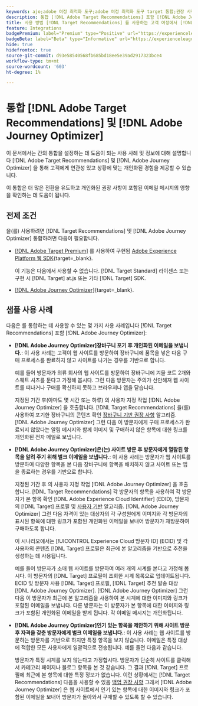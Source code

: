 ```yaml
---
keywords: ajo;adobe 여정 최적화 도구;adobe 여정 최적화 도구 target 통합;권장 사항;target 권장 사항;통합
description: 통합 [!DNL Adobe Target Recommendations] 포함 [!DNL Adobe Journey Optimizer].
title: 사용 방법 [!DNL Target Recommendations] 를 사용하는 고객 여정에서 [!DNL Adobe Journey Optimizer]?
feature: Integrations
badgePremium: label="Premium" type="Positive" url="https://experienceleague.adobe.com/docs/target/using/introduction/intro.html?lang=en#premium newtab=true" tooltip="Target Premium에 포함된 내용을 확인하십시오."
badgeBeta: label="Beta" type="Informative" url="https://experienceleague.adobe.com/docs/target/using/introduction/intro.html#beta newtab=true" tooltip=" [!DNL Adobe Target]의 Beta 기능"
hide: true
hidefromtoc: true
source-git-commit: d93e58540568fb685bd18ee5e39ad2917323bce4
workflow-type: tm+mt
source-wordcount: '603'
ht-degree: 1%

---
```


# 통합 [!DNL Adobe Target Recommendations] 및 [!DNL Adobe Journey Optimizer]

이 문서에서는 간의 통합을 설정하는 데 도움이 되는 사용 사례 및 정보에 대해 설명합니다 [!DNL Adobe Target Recommendations] 및 [!DNL Adobe Journey Optimizer] 을 통해 고객에게 연관성 있고 상황에 맞는 개인화된 경험을 제공할 수 있습니다.

이 통합은 더 많은 전환을 유도하고 개인화된 권장 사항이 포함된 이메일 메시지의 영향을 확인하는 데 도움이 됩니다.

## 전제 조건

을(를) 사용하려면 [!DNL Target Recommendations] 및 [!DNL Adobe Journey Optimizer] 통합하려면 다음이 필요합니다.

* [[!DNL Adobe Target Premium]](/help/main/c-intro/intro.md#premium) 를 사용하여 구현됨 [Adobe Experience Platform 웹 SDK](https://experienceleague.adobe.com/docs/target-dev/developer/client-side/aep-web-sdk.html){target=_blank}.

  이 기능은 다음에서 사용할 수 없습니다. [!DNL Target Standard] 라이센스 또는 구현 시 [!DNL Target] at.js 또는 기타 [!DNL Target] SDK.

* [[!DNL Adobe Journey Optimizer]](https://experienceleague.adobe.com/docs/journey-optimizer/using/ajo-home.html){target=_blank}.

## 샘플 사용 사례

다음은 를 통합하는 데 사용할 수 있는 몇 가지 사용 사례입니다 [!DNL Target Recommendations] 포함 [!DNL Adobe Journey Optimizer]:

* **[!DNL Adobe Journey Optimizer]장바구니 포기 후 개인화된 이메일을 보냅니다.**: 이 사용 사례는 고객이 웹 사이트를 방문하여 장바구니에 품목을 넣은 다음 구매 프로세스를 완료하지 않고 사이트를 나가는 경우를 기반으로 합니다.

  예를 들어 방문자가 의류 회사의 웹 사이트를 방문하여 장바구니에 겨울 코트 2개와 스웨트 셔츠를 둔다고 가정해 봅시다. 그런 다음 방문자는 주의가 산만해져 웹 사이트를 떠나거나 구매를 확신하지 못하고 브라우저나 앱을 닫습니다.

  지정된 기간 후(아마도 몇 시간 또는 하루) 의 사용자 지정 작업 [!DNL Adobe Journey Optimizer] 을 호출합니다. [!DNL Target Recommendations] 을(를) 사용하여 포기한 장바구니의 콘텐츠 확인 [장바구니 기반 권장 사항](/help/main/c-recommendations/c-algorithms/base-the-recommendation-on-a-recommendation-key.md) 알고리즘. [!DNL Adobe Journey Optimizer] 그런 다음 이 방문자에게 구매 프로세스가 완료되지 않았다는 알림 메시지와 함께 이미지 및 구매하지 않은 항목에 대한 링크를 개인화된 전자 메일로 보냅니다.

* **[!DNL Adobe Journey Optimizer]은(는) 사이트 방문 후 방문자에게 열람된 항목을 알려 주기 위해 벌크 이메일을 보냅니다.**: 이 사용 사례는 방문자가 웹 사이트를 방문하여 다양한 항목을 본 다음 장바구니에 항목을 배치하지 않고 사이트 또는 앱을 종료하는 경우를 기반으로 합니다.

  지정된 기간 후 의 사용자 지정 작업 [!DNL Adobe Journey Optimizer] 을 호출합니다. [!DNL Target Recommendations] 각 방문자의 항목을 사용하여 각 방문자가 본 항목 확인 [!DNL Adobe Experience Cloud Identifier] (EDID), 방문자의 [!DNL Target] 프로필 및 [사용자 기반](/help/main/c-recommendations/c-algorithms/base-the-recommendation-on-a-recommendation-key.md) 알고리즘. [!DNL Adobe Journey Optimizer] 그런 다음 자격이 있는 대상자의 각 구성원에게 이미지와 각 방문자의 표시된 항목에 대한 링크가 포함된 개인화된 이메일을 보내어 방문자가 재방문하여 구매하도록 합니다.

  이 시나리오에서는 [!UICONTROL Experience Cloud 방문자 ID] (ECID) 및 각 사용자의 콘텐츠 [!DNL Target] 프로필은 최근에 본 알고리즘을 기반으로 추천을 생성하는 데 사용됩니다.

  예를 들어 방문자가 소매 웹 사이트를 방문하여 여러 개의 시계를 본다고 가정해 봅시다. 이 방문자의 [!DNL Target] 프로필이 조회한 시계 목록으로 업데이트됩니다. ECID 및 방문자 사용 [!DNL Target] 프로필, [!DNL Target] 추천 발송 대상 [!DNL Adobe Journey Optimizer]. [!DNL Adobe Journey Optimizer] 그런 다음 이 방문자가 최근에 본 알고리즘을 사용하여 본 시계에 대한 이미지와 링크가 포함된 이메일을 보냅니다. 다른 방문자는 이 방문자가 본 항목에 대한 이미지와 링크가 포함된 개인화된 이메일을 받게 됩니다. 각 이메일 메시지는 개인화됩니다.

* **[!DNL Adobe Journey Optimizer]인기 있는 항목을 제안하기 위해 사이트 방문 후 자격을 갖춘 방문자에게 벌크 이메일을 보냅니다.**: 이 사용 사례는 웹 사이트를 방문하는 방문자를 기반으로 하지만 특정 항목을 보지 않습니다. 이메일은 특정 대상에 적합한 모든 사용자에게 일괄적으로 전송됩니다. 예를 들면 다음과 같습니다.

  방문자가 특정 시계를 보지 않는다고 가정합시다. 방문자가 단순히 사이트를 클릭해서 카테고리 페이지나 블로그 항목을 본 것 같습니다. 그 결과 [!DNL Target] 프로필에 최근에 본 항목에 대한 특정 정보가 없습니다. 이런 상황에서는 [!DNL Target Recommendations] 다음을 사용할 수 있음 [백업 권장 사항](/help/main/c-recommendations/c-algorithms/backup-recs.md) 그래서 [!DNL Adobe Journey Optimizer] 은 웹 사이트에서 인기 있는 항목에 대한 이미지와 링크가 포함된 이메일을 보내어 방문자가 돌아와서 구매할 수 있도록 할 수 있습니다.


